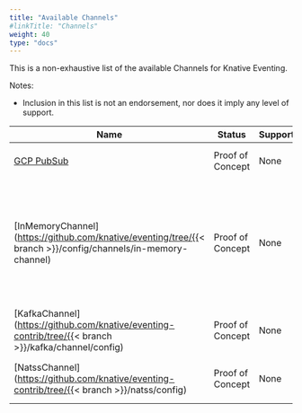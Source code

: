 ```yaml
---
title: "Available Channels"
#linkTitle: "Channels"
weight: 40
type: "docs"
---
```


<!--
This is a generated file and should not be changed manually. All changes should follow the
procedure:

1. Update the information in [`channels.yaml`](channels.yaml).

2. Run the generator tool:
    ```shell
    go run eventing/channels/generator/main.go
    ```
-->

This is a non-exhaustive list of the available Channels for Knative Eventing.

Notes:

- Inclusion in this list is not an endorsement, nor does it imply any level of
  support.

| Name                                                                                                         | Status           | Support | Description                                                                                                           |
| ------------------------------------------------------------------------------------------------------------ | ---------------- | ------- | --------------------------------------------------------------------------------------------------------------------- |
| [GCP PubSub](https://github.com/google/knative-gcp)                                                          | Proof of Concept | None    | Channels are backed by [GCP PubSub](https://cloud.google.com/pubsub/).                                                |
| [InMemoryChannel](https://github.com/knative/eventing/tree/{{< branch >}}/config/channels/in-memory-channel) | Proof of Concept | None    | In-memory channels are a best effort Channel. They should NOT be used in Production. They are useful for development. |
| [KafkaChannel](https://github.com/knative/eventing-contrib/tree/{{< branch >}}/kafka/channel/config)         | Proof of Concept | None    | Channels are backed by [Apache Kafka](http://kafka.apache.org/) topics.                                               |
| [NatssChannel](https://github.com/knative/eventing-contrib/tree/{{< branch >}}/natss/config)                 | Proof of Concept | None    | Channels are backed by [NATS Streaming](https://github.com/nats-io/nats-streaming-server#configuring).                |
